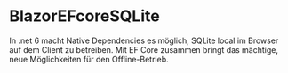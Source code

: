 # BlazorEFcoreSQLite
In .net 6 macht Native Dependencies es möglich, SQLite local im Browser auf dem Client zu betreiben. Mit EF Core zusammen bringt das mächtige, neue Möglichkeiten für den Offline-Betrieb.

